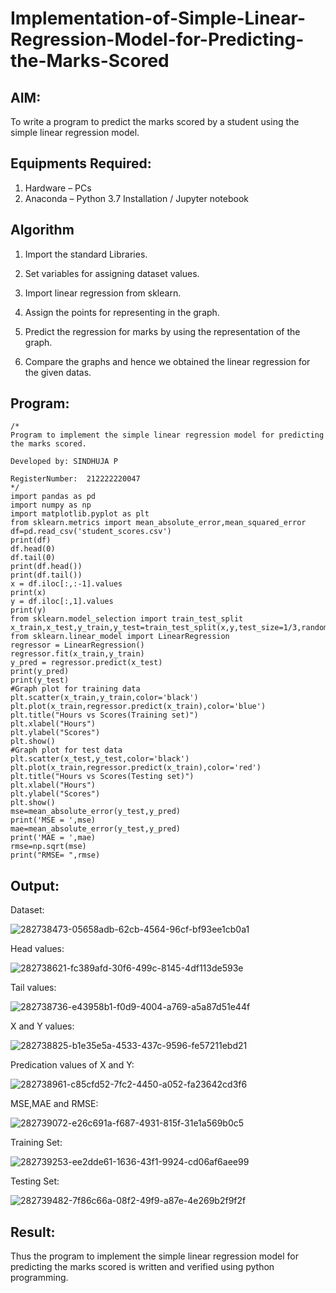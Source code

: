 # Implementation-of-Simple-Linear-Regression-Model-for-Predicting-the-Marks-Scored

## AIM:
To write a program to predict the marks scored by a student using the simple linear regression model.

## Equipments Required:
1. Hardware – PCs
2. Anaconda – Python 3.7 Installation / Jupyter notebook

## Algorithm

1. Import the standard Libraries.

2. Set variables for assigning dataset values.

3. Import linear regression from sklearn.

4. Assign the points for representing in the graph.

5. Predict the regression for marks by using the representation of the graph.

6. Compare the graphs and hence we obtained the linear regression for the given datas.



## Program:
```
/*
Program to implement the simple linear regression model for predicting the marks scored.

Developed by: SINDHUJA P

RegisterNumber:  212222220047
*/
import pandas as pd
import numpy as np
import matplotlib.pyplot as plt
from sklearn.metrics import mean_absolute_error,mean_squared_error
df=pd.read_csv('student_scores.csv')
print(df)
df.head(0)
df.tail(0)
print(df.head())
print(df.tail())
x = df.iloc[:,:-1].values
print(x)
y = df.iloc[:,1].values
print(y)
from sklearn.model_selection import train_test_split
x_train,x_test,y_train,y_test=train_test_split(x,y,test_size=1/3,random_state=0)
from sklearn.linear_model import LinearRegression
regressor = LinearRegression()
regressor.fit(x_train,y_train)
y_pred = regressor.predict(x_test)
print(y_pred)
print(y_test)
#Graph plot for training data
plt.scatter(x_train,y_train,color='black')
plt.plot(x_train,regressor.predict(x_train),color='blue')
plt.title("Hours vs Scores(Training set)")
plt.xlabel("Hours")
plt.ylabel("Scores")
plt.show()
#Graph plot for test data
plt.scatter(x_test,y_test,color='black')
plt.plot(x_train,regressor.predict(x_train),color='red')
plt.title("Hours vs Scores(Testing set)")
plt.xlabel("Hours")
plt.ylabel("Scores")
plt.show()
mse=mean_absolute_error(y_test,y_pred)
print('MSE = ',mse)
mae=mean_absolute_error(y_test,y_pred)
print('MAE = ',mae)
rmse=np.sqrt(mse)
print("RMSE= ",rmse)
```

## Output:

Dataset:

![282738473-05658adb-62cb-4564-96cf-bf93ee1cb0a1](https://github.com/Sindhuja9585/Implementation-of-Simple-Linear-Regression-Model-for-Predicting-the-Marks-Scored/assets/122860624/05ef62a4-0124-4eca-baa9-6a660a851005)

Head values:

![282738621-fc389afd-30f6-499c-8145-4df113de593e](https://github.com/Sindhuja9585/Implementation-of-Simple-Linear-Regression-Model-for-Predicting-the-Marks-Scored/assets/122860624/fa72015f-1889-40f4-b15c-6824d083903b)

Tail values:

![282738736-e43958b1-f0d9-4004-a769-a5a87d51e44f](https://github.com/Sindhuja9585/Implementation-of-Simple-Linear-Regression-Model-for-Predicting-the-Marks-Scored/assets/122860624/dc6b405a-7efc-42eb-ac31-b965a6b0a55f)

X and Y values:

![282738825-b1e35e5a-4533-437c-9596-fe57211ebd21](https://github.com/Sindhuja9585/Implementation-of-Simple-Linear-Regression-Model-for-Predicting-the-Marks-Scored/assets/122860624/aa82c94b-cc1a-4a27-81e7-6298b68636c5)

Predication values of X and Y:

![282738961-c85cfd52-7fc2-4450-a052-fa23642cd3f6](https://github.com/Sindhuja9585/Implementation-of-Simple-Linear-Regression-Model-for-Predicting-the-Marks-Scored/assets/122860624/0a3ccb6c-1a7a-4e49-b605-f3d799b0af64)

MSE,MAE and RMSE:

![282739072-e26c691a-f687-4931-815f-31e1a569b0c5](https://github.com/Sindhuja9585/Implementation-of-Simple-Linear-Regression-Model-for-Predicting-the-Marks-Scored/assets/122860624/b56add87-d82f-4efc-9bda-7e079a7ab791)

Training Set:

![282739253-ee2dde61-1636-43f1-9924-cd06af6aee99](https://github.com/Sindhuja9585/Implementation-of-Simple-Linear-Regression-Model-for-Predicting-the-Marks-Scored/assets/122860624/156fa1d5-b8ea-43fc-9466-d1a007f2c268)


Testing Set:

![282739482-7f86c66a-08f2-49f9-a87e-4e269b2f9f2f](https://github.com/Sindhuja9585/Implementation-of-Simple-Linear-Regression-Model-for-Predicting-the-Marks-Scored/assets/122860624/21617e7e-cc4b-4380-9cc3-d96726676c95)

## Result:
Thus the program to implement the simple linear regression model for predicting the marks scored is written and verified using python programming.

